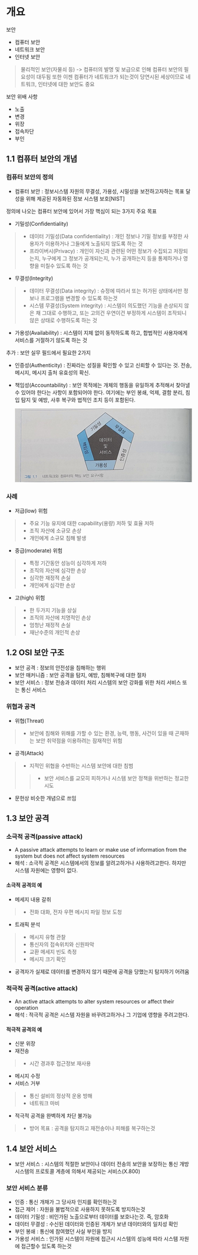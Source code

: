 # 개요

보안
- 컴퓨터 보안
- 네트워크 보안
- 인터넷 보안

> 물리적인 보안(자물쇠 등) -> 컴퓨터의 발명 및 보급으로 인해 컴퓨터 보안의 필요성이 대두됨
> 또한 이젠 컴퓨터가 네트워크가 되는것이 당연시된 세상이므로 네트워크, 인터넷에 대한 보안도 중요

보안 위배 사항
- 노출
- 변경
- 위장
- 접속차단
- 부인


## 1.1 컴퓨터 보안의 개념
### 컴퓨터 보안의 정의
- 컴퓨터 보안 : 정보시스템 자원의 무결성, 가용성, 시밀성을 보전하고자하는 목표 달성을 위해 제공된 자동화된 정보 시스템 보호[NIST]

정의에 나오는 컴퓨터 보안에 있어서 가장 핵심이 되는 3가지 주요 목표
- 기밀성(Confidentiality)
>- 데이터 기밀성(Data confidentiality) : 개인 정보나 기밀 정보를 부정한 사용자가 이용하거나 그들에게 노출되지 않도록 하는 것
>- 프라이버시(Privacy) : 개인이 자신과 관련된 어떤 정보가 수집되고 저장되는지, 누구에게 그 정보가 공개되는지, 누가 공개하는지 등을 통제하거나 영향을 미칠수 있도록 하는 것
- 무결성(Integrity)
>- 데이터 무결성(Data integrity) : 슈정에 따라서 또는 허가된 상태에서만 정보나 프로그램을 변경할 수 있도록 하는것
>- 시스템 무결성(System integrity) : 시스템이 의도했던 기능을 손상되지 않은 채 그대로 수행하고, 또는 고의건 우연이건 부정하게 시스템이 조작되니 않은 상태로 수행하도록 하는 것
- 가용성(Availability) : 시스템이 지체 없이 동작하도록 하고, 합법적인 사용자에게 서비스를 거절하기 않도록 하는 것

추가 : 보안 실무 필드에서 필요한 2가지
- 인증성(Authenticity) : 진짜라는 성질을 확인할 수 있고 신뢰할 수 있다는 것. 전송, 메시지, 메시지 출처 유효성의 확신.
- 책임성(Accountability) : 보안 목적에는 개체의 행동을 유일하게 추적해서 찾아낼수 있어야 한다는 사항이 포함되어야 한다. 여기에는 부인 봉쇄, 억제, 결함 분리, 침입 탐지 및 예방, 사후 복구와 법적인 조치 등이 포함된다.

  ![네트워크와 컴퓨터의 핵심 보안 요구사항](https://github.com/kimseungdeok/2021_2_JNU/blob/main/Information_Security/images/Network_Security_Essentials.jpg)

### 사례
- 저급(low) 위험
>- 주요 기능 유지에 대한 capability(용량) 저하 및 효율 저하
>- 조직 자산에 소규모 손상
>- 개인에게 소규모 침해 발생
- 중급(moderate) 위험
>- 특정 기간동안 성능이 심각하게 저하
>- 조직의 자산에 심각한 손상
>- 심각한 재정적 손실
>- 개인에게 심각한 손상
- 고(high) 위험
>- 한 두가지 기능을 상실
>- 조직의 자산에 치명적인 손상
>- 엄청난 재정적 손실
>- 재난수준의 개인적 손상

## 1.2 OSI 보안 구조
- 보안 공격 : 정보의 안전성을 침해하는 행위
- 보안 매커니즘 : 보안 공격을 탐지, 예방, 침해복구에 대한 절차
- 보안 서비스 : 정보 전송과 데이터 처리 시스템의 보안 강화를 위한 처리 서비스 또는 통신 서비스

### 위협과 공격
- 위협(Threat)
>- 보안에 침해와 위해를 가할 수 있는 환경, 능력, 행동, 사건이 있을 때 곤재하는 보안 취약점을 이용하려는 잠재적인 위험
- 공격(Attack)
>- 지적인 위협을 수반하는 시스템 보안에 대한 침범
>>- 보안 서비스를 교모히 피하거나 시스템 보안 정책을 위반하는 정교한 시도
- 문헌상 비슷한 개념으로 쓰임

## 1.3 보안 공격
### 소극적 공격(passive attack)
- A passive attack attempts to learn or make use of information from the system but does not affect system resources
- 해석 :  소극적 공격은 시스템에서의 정보를 알려고하거나 사용하려고한다. 하지만 시스템 자원에는 영향이 없다.
#### 소극적 공격의 예
- 메세지 내용 갈취
>- 전화 대화, 전자 우편 메시지 파일 정보 도청
- 트래픽 분석
>- 메시지 유형 관찰
>- 통신자의 접속위치와 신원파악
>- 교환 메세지 빈도 측정
>- 메시지 크기 확인
- 공격자가 실제로 데이터를 변경하지 않기 때문에 공격을 당했는지 탐지하기 어려움
### 적극적 공격(active attack)
- An active attack attempts to alter system resources or affect their operation
- 해석 : 적극적 공격은 시스템 자원을 바꾸려고하거나 그 기업에 영향을 주려고한다.
#### 적극적 공격의 예
- 신분 위장
- 재전송
>- 시간 경과후 접근정보 재사용
- 메시지 수정
- 서비스 거부
>- 통신 설비의 정상적 운용 방해
>- 네트워크 마비
- 적극적 공격을 완벽하게 차단 불가능
>- 방어 목표 : 공격을 탐지하고 재전송이나 피해를 복구하는것

## 1.4 보안 서비스
- 보안 서비스 : 시스템의 적절한 보안이나 데이터 전송의 보안을 보장하는 통신 개방 시스템의 프로토콜 계층에 의해서 제공되는 서비스(X.800)
### 보안 서비스 분류
- 인증 : 통신 개채가 그 당사자 인지를 확인하는것
- 접근 제어 : 자원을 불법적으로 사용하지 못하도록 방지하는것
- 데이터 기밀성 : 비인가된 노출으로부터 데이터를 보호나는것. 즉, 암호화
- 데이터 무결성 : 수신된 데이터와 인증된 개체가 보낸 데이터와의 일치성 확인
- 부인 봉쇄 : 통신에 참여했던 사실 부인을 방지
- 가용성 서비스 : 인가된 시스템이 자원에 접근시 시스템의 성능에 따라 시스템 자원에 접근할수 있도록 하는것